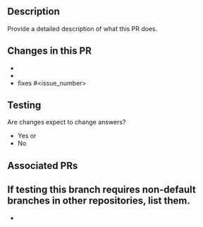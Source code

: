 ## Description

Provide a detailed description of what this PR does.


## Changes in this PR
-
-
- fixes #<issue_number>


## Testing

Are changes expect to change answers?
- Yes
or
- No


## Associated PRs

If testing this branch requires non-default branches in other repositories, list them.
-
-

